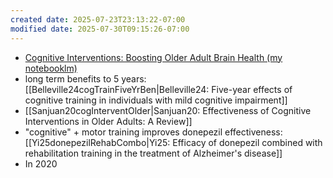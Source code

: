 ```yaml
---
created date: 2025-07-23T23:13:22-07:00
modified date: 2025-07-30T09:15:26-07:00
---
```


- [Cognitive Interventions: Boosting Older Adult Brain Health (my notebooklm)](https://notebooklm.google.com/notebook/4025cdeb-7477-4619-a708-c9a5c1003172)
- long term benefits to 5 years: [[Belleville24cogTrainFiveYrBen|Belleville24: Five-year effects of cognitive training in individuals with mild cognitive impairment]]
- [[Sanjuan20cogInterventOlder|Sanjuan20: Effectiveness of Cognitive Interventions in Older Adults: A Review]]  
- "cognitive" + motor training improves donepezil effectiveness: [[Yi25donepezilRehabCombo|Yi25: Efficacy of donepezil combined with rehabilitation training in the treatment of Alzheimer's disease]] 
- In 2020